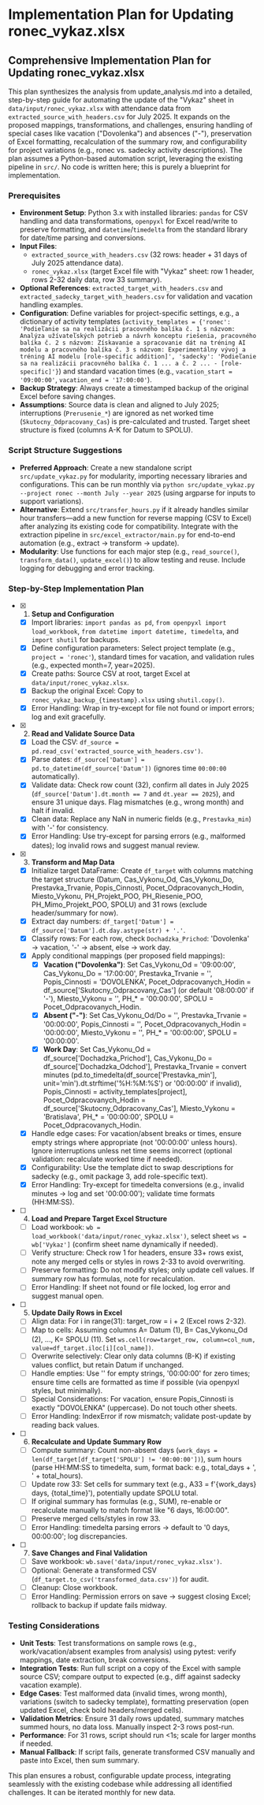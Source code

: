 # Implementation Plan for Updating ronec_vykaz.xlsx

## Comprehensive Implementation Plan for Updating ronec_vykaz.xlsx

This plan synthesizes the analysis from update_analysis.md into a detailed, step-by-step guide for automating the update of the "Vykaz" sheet in `data/input/ronec_vykaz.xlsx` with attendance data from `extracted_source_with_headers.csv` for July 2025. It expands on the proposed mappings, transformations, and challenges, ensuring handling of special cases like vacation ("Dovolenka") and absences ("-"), preservation of Excel formatting, recalculation of the summary row, and configurability for project variations (e.g., ronec vs. sadecky activity descriptions). The plan assumes a Python-based automation script, leveraging the existing pipeline in `src/`. No code is written here; this is purely a blueprint for implementation.

### Prerequisites
- **Environment Setup**: Python 3.x with installed libraries: `pandas` for CSV handling and data transformations, `openpyxl` for Excel read/write to preserve formatting, and `datetime`/`timedelta` from the standard library for date/time parsing and conversions.
- **Input Files**: 
  - `extracted_source_with_headers.csv` (32 rows: header + 31 days of July 2025 attendance data).
  - `ronec_vykaz.xlsx` (target Excel file with "Vykaz" sheet: row 1 header, rows 2-32 daily data, row 33 summary).
- **Optional References**: `extracted_target_with_headers.csv` and `extracted_sadecky_target_with_headers.csv` for validation and vacation handling examples.
- **Configuration**: Define variables for project-specific settings, e.g., a dictionary of activity templates (`activity_templates = {'ronec': 'Podieľanie sa na realizácii pracovného balíka č. 1 s názvom: Analýza užívateľských potrieb a návrh konceptu riešenia, pracovného balíka č. 2 s názvom: Získavanie a spracovanie dát na tréning AI modelu a pracovného balíka č. 3 s názvom: Experimentálny vývoj a tréning AI modelu [role-specific addition]', 'sadecky': 'Podieľanie sa na realizácii pracovného balíka č. 1 ... a č. 2 ... - [role-specific]'}`) and standard vacation times (e.g., `vacation_start = '09:00:00'`, `vacation_end = '17:00:00'`).
- **Backup Strategy**: Always create a timestamped backup of the original Excel before saving changes.
- **Assumptions**: Source data is clean and aligned to July 2025; interruptions (`Prerusenie_*`) are ignored as net worked time (`Skutocny_Odpracovany_Cas`) is pre-calculated and trusted. Target sheet structure is fixed (columns A-K for Datum to SPOLU).

### Script Structure Suggestions
- **Preferred Approach**: Create a new standalone script `src/update_vykaz.py` for modularity, importing necessary libraries and configurations. This can be run monthly via `python src/update_vykaz.py --project ronec --month July --year 2025` (using argparse for inputs to support variations).
- **Alternative**: Extend `src/transfer_hours.py` if it already handles similar hour transfers—add a new function for reverse mapping (CSV to Excel) after analyzing its existing code for compatibility. Integrate with the extraction pipeline in `src/excel_extractor/main.py` for end-to-end automation (e.g., extract → transform → update).
- **Modularity**: Use functions for each major step (e.g., `read_source()`, `transform_data()`, `update_excel()`) to allow testing and reuse. Include logging for debugging and error tracking.

### Step-by-Step Implementation Plan

- [x] 1. **Setup and Configuration**
  - [x] Import libraries: `import pandas as pd`, `from openpyxl import load_workbook`, `from datetime import datetime, timedelta`, and `import shutil` for backups.
  - [x] Define configuration parameters: Select project template (e.g., `project = 'ronec'`), standard times for vacation, and validation rules (e.g., expected month=7, year=2025).
  - [x] Create paths: Source CSV at root, target Excel at `data/input/ronec_vykaz.xlsx`.
  - [x] Backup the original Excel: Copy to `ronec_vykaz_backup_{timestamp}.xlsx` using `shutil.copy()`.
  - [x] Error Handling: Wrap in try-except for file not found or import errors; log and exit gracefully.

- [x] 2. **Read and Validate Source Data**
  - [x] Load the CSV: `df_source = pd.read_csv('extracted_source_with_headers.csv')`.
  - [x] Parse dates: `df_source['Datum'] = pd.to_datetime(df_source['Datum'])` (ignores time `00:00:00` automatically).
  - [x] Validate data: Check row count (32), confirm all dates in July 2025 (`df_source['Datum'].dt.month == 7` and `dt.year == 2025`), and ensure 31 unique days. Flag mismatches (e.g., wrong month) and halt if invalid.
  - [x] Clean data: Replace any NaN in numeric fields (e.g., `Prestavka_min`) with '-' for consistency.
  - [x] Error Handling: Use try-except for parsing errors (e.g., malformed dates); log invalid rows and suggest manual review.

- [x] 3. **Transform and Map Data**
  - [x] Initialize target DataFrame: Create `df_target` with columns matching the target structure (Datum, Cas_Vykonu_Od, Cas_Vykonu_Do, Prestavka_Trvanie, Popis_Cinnosti, Pocet_Odpracovanych_Hodin, Miesto_Vykonu, PH_Projekt_POO, PH_Riesenie_POO, PH_Mimo_Projekt_POO, SPOLU) and 31 rows (exclude header/summary for now).
  - [x] Extract day numbers: `df_target['Datum'] = df_source['Datum'].dt.day.astype(str) + '.'`.
  - [x] Classify rows: For each row, check `Dochadzka_Prichod`: 'Dovolenka' → vacation, '-' → absent, else → work day.
  - [x] Apply conditional mappings (per proposed field mappings):
    - [x] **Vacation ("Dovolenka")**: Set Cas_Vykonu_Od = '09:00:00', Cas_Vykonu_Do = '17:00:00', Prestavka_Trvanie = '', Popis_Cinnosti = 'DOVOLENKA', Pocet_Odpracovanych_Hodin = df_source['Skutocny_Odpracovany_Cas'] (or default '08:00:00' if '-'), Miesto_Vykonu = '', PH_* = '00:00:00', SPOLU = Pocet_Odpracovanych_Hodin.
    - [x] **Absent ("-")**: Set Cas_Vykonu_Od/Do = '', Prestavka_Trvanie = '00:00:00', Popis_Cinnosti = '', Pocet_Odpracovanych_Hodin = '00:00:00', Miesto_Vykonu = '', PH_* = '00:00:00', SPOLU = '00:00:00'.
    - [x] **Work Day**: Set Cas_Vykonu_Od = df_source['Dochadzka_Prichod'], Cas_Vykonu_Do = df_source['Dochadzka_Odchod'], Prestavka_Trvanie = convert minutes (pd.to_timedelta(df_source['Prestavka_min'], unit='min').dt.strftime('%H:%M:%S') or '00:00:00' if invalid), Popis_Cinnosti = activity_templates[project], Pocet_Odpracovanych_Hodin = df_source['Skutocny_Odpracovany_Cas'], Miesto_Vykonu = 'Bratislava', PH_* = '00:00:00', SPOLU = Pocet_Odpracovanych_Hodin.
  - [x] Handle edge cases: For vacation/absent breaks or times, ensure empty strings where appropriate (not '00:00:00' unless hours). Ignore interruptions unless net time seems incorrect (optional validation: recalculate worked time if needed).
  - [x] Configurability: Use the template dict to swap descriptions for sadecky (e.g., omit package 3, add role-specific text).
  - [x] Error Handling: Try-except for timedelta conversions (e.g., invalid minutes → log and set '00:00:00'); validate time formats (HH:MM:SS).

- [ ] 4. **Load and Prepare Target Excel Structure**
  - [ ] Load workbook: `wb = load_workbook('data/input/ronec_vykaz.xlsx')`, select sheet `ws = wb['Vykaz']` (confirm sheet name dynamically if needed).
  - [ ] Verify structure: Check row 1 for headers, ensure 33+ rows exist, note any merged cells or styles in rows 2-33 to avoid overwriting.
  - [ ] Preserve formatting: Do not modify styles; only update cell values. If summary row has formulas, note for recalculation.
  - [ ] Error Handling: If sheet not found or file locked, log error and suggest manual open.

- [ ] 5. **Update Daily Rows in Excel**
  - [ ] Align data: For i in range(31): target_row = i + 2 (Excel rows 2-32).
  - [ ] Map to cells: Assuming columns A= Datum (1), B= Cas_Vykonu_Od (2), ..., K= SPOLU (11). Set `ws.cell(row=target_row, column=col_num, value=df_target.iloc[i][col_name])`.
  - [ ] Overwrite selectively: Clear only data columns (B-K) if existing values conflict, but retain Datum if unchanged.
  - [ ] Handle empties: Use '' for empty strings, '00:00:00' for zero times; ensure time cells are formatted as time if possible (via openpyxl styles, but minimally).
  - [ ] Special Considerations: For vacation, ensure Popis_Cinnosti is exactly "DOVOLENKA" (uppercase). Do not touch other sheets.
  - [ ] Error Handling: IndexError if row mismatch; validate post-update by reading back values.

- [ ] 6. **Recalculate and Update Summary Row**
  - [ ] Compute summary: Count non-absent days (`work_days = len(df_target[df_target['SPOLU'] != '00:00:00'])`), sum hours (parse HH:MM:SS to timedelta, sum, format back: e.g., total_days + ', ' + total_hours).
  - [ ] Update row 33: Set cells for summary text (e.g., A33 = f'{work_days} days, {total_time}'), potentially update SPOLU total.
  - [ ] If original summary has formulas (e.g., SUM), re-enable or recalculate manually to match format like "6 days, 16:00:00".
  - [ ] Preserve merged cells/styles in row 33.
  - [ ] Error Handling: timedelta parsing errors → default to '0 days, 00:00:00'; log discrepancies.

- [ ] 7. **Save Changes and Final Validation**
  - [ ] Save workbook: `wb.save('data/input/ronec_vykaz.xlsx')`.
  - [ ] Optional: Generate a transformed CSV (`df_target.to_csv('transformed_data.csv')`) for audit.
  - [ ] Cleanup: Close workbook.
  - [ ] Error Handling: Permission errors on save → suggest closing Excel; rollback to backup if update fails midway.

### Testing Considerations
- **Unit Tests**: Test transformations on sample rows (e.g., work/vacation/absent examples from analysis) using pytest: verify mappings, date extraction, break conversions.
- **Integration Tests**: Run full script on a copy of the Excel with sample source CSV; compare output to expected (e.g., diff against sadecky vacation example).
- **Edge Cases**: Test malformed data (invalid times, wrong month), variations (switch to sadecky template), formatting preservation (open updated Excel, check bold headers/merged cells).
- **Validation Metrics**: Ensure 31 daily rows updated, summary matches summed hours, no data loss. Manually inspect 2-3 rows post-run.
- **Performance**: For 31 rows, script should run <1s; scale for larger months if needed.
- **Manual Fallback**: If script fails, generate transformed CSV manually and paste into Excel, then sum summary.

This plan ensures a robust, configurable update process, integrating seamlessly with the existing codebase while addressing all identified challenges. It can be iterated monthly for new data.